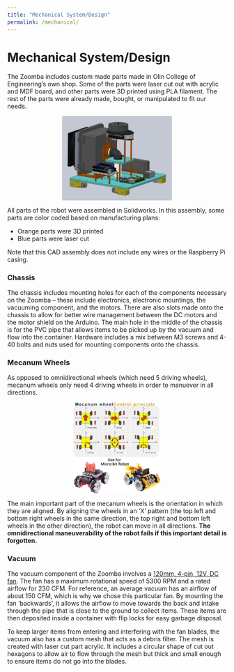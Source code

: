 ```yaml
---
title: "Mechanical System/Design"
permalink: /mechanical/
---
```


# Mechanical System/Design

The Zoomba includes custom made parts made in Olin College of Engineering’s own shop. Some of the parts were laser cut out with acrylic and MDF board, and other parts were 3D printed using PLA filament. The rest of the parts were already made, bought, or manipulated to fit our needs.

<img src="/assets/images/full_cad_assembly.png" alt="CAD assembly of the entire chassis and all components" style="display: block;
	margin-left: auto;
	margin-right: auto;
	width: 50%;"
/>

All parts of the robot were assembled in Solidworks. In this assembly, some parts are color coded based on manufacturing plans:

* Orange parts were 3D printed
* Blue parts were laser cut

Note that this CAD assembly does not include any wires or the Raspberry Pi casing.


### Chassis

The chassis includes mounting holes for each of the components necessary on the Zoomba – these include electronics, electronic mountings, the vacuuming component, and the motors. There are also slots made onto the chassis to allow for better wire management between the DC motors and the motor shield on the Arduino. The main hole in the middle of the chassis is for the PVC pipe that allows items to be picked up by the vacuum and flow into the container. Hardware includes a mix between M3 screws and 4-40 bolts and nuts used for mounting components onto the chassis.

<!-- <Insert CAD render of Chassis by itself> -->


### Mecanum Wheels
As opposed to omnidirectional wheels (which need 5 driving wheels), mecanum wheels only need 4 driving wheels in order to manuever in all directions.

<img src="/assets/images/mecanum_wheels.jpg" alt="Diagram of how mecanum wheels work" style="display: block;
	margin-left: auto;
	margin-right: auto;
	width: 40%;"
/>

The main important part of the mecanum wheels is the orientation in which they are aligned. By aligning the wheels in an ‘X’ pattern (the top left and bottom right wheels in the same direction, the top right and bottom left wheels in the other direction), the robot can move in all directions. **The omnidirectional maneuverability of the robot fails if this important detail is forgotten.**


### Vacuum

The vacuum component of the Zoomba involves a <a href="https://www.amazon.com/dp/B07SGWNV5J?ref=ppx_yo2ov_dt_b_product_details&th=1" target="_blank">120mm, 4-pin, 12V, DC fan</a>. The fan has a maximum rotational speed of 5300 RPM and a rated airflow for 230 CFM. For reference, an average vacuum has an airflow of about 150 CFM, which is why we chose this particular fan. By mounting the fan ‘backwards’, it allows the airflow to move towards the back and intake through the pipe that is close to the ground to collect items. These items are then deposited inside a container with flip locks for easy garbage disposal.

<!-- <Insert CAD render of Vacuum component/enclosure> -->

To keep larger items from entering and interfering with the fan blades, the vacuum also has a custom mesh that acts as a debris filter. The mesh is created with laser cut part acrylic. It includes a circular shape of cut out hexagons to allow air to flow through the mesh but thick and small enough to ensure items do not go into the blades.

<!-- <Insert CAD render of mesh> -->

